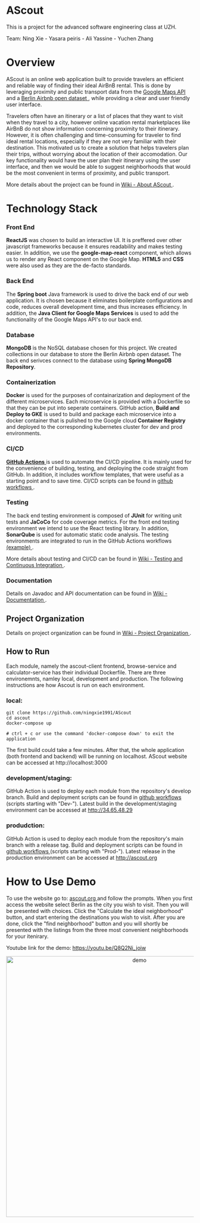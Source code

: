 # AScout

This is a project for the advanced software engineering class at UZH. 

Team: Ning Xie - Yasara peiris - Ali Yassine - Yuchen Zhang

# Overview 

AScout is an online web application built to provide travelers an efficient and reliable way of finding their ideal AirBnB rental. This is done by leveraging proximity and public transport data from the <a href="https://developers.google.com/maps"> Google Maps API </a> and a <a href="https://www.kaggle.com/brittabettendorf/berlin-airbnb-data"> Berlin Airbnb open dataset </a>, while providing a clear and user friendly user interface. 

Travelers often have an itinerary or a list of places that they want to visit when they travel to a city, however online vacation rental marketplaces like AirBnB do not show information concerning proximity to their itinerary. However, it is often challenging and time-consuming for traveler to find ideal rental locations, especially if they are not very familiar with their destination. This motivated us to create a solution that helps travelers plan their trips, without worrying about the location of their accomodation. Our key functionality would have the user plan their itinerary using the user interface, and then we would be able to suggest neighborhoods that would be the most convenient in terms of proximity, and public transport.

More details about the project can be found in <a href="https://github.com/ningxie1991/AScout/wiki/About-AScout"> Wiki - About AScout </a>.

# Technology Stack

### Front End

**ReactJS** was chosen to build an interactive UI. It is preffered over other javascript frameworks because it ensures readability and makes testing easier. In addition, we use the **google-map-react** component, which allows us to render any React component on the Google Map. **HTML5** and **CSS** were also used as they are the de-facto standards.

### Back End

The **Spring boot** Java framework is used to drive the back end of our web application. It is chosen because it eliminates boilerplate configurations and code, reduces overall development time, and thus increases efficiency. In addition, the **Java Client for Google Maps Services** is used to add the functionality of the Google Maps API's to our back end.

### Database
**MongoDB** is the NoSQL database chosen for this project. We created collections in our database to store the Berlin Airbnb open dataset. The back end serivces connect to the database using **Spring MongoDB Repository**.

### Containerization

**Docker** is used for the purposes of containarization and deployment of the different microservices. Each microservice is provided with a Dockerfile so that they can be put into seperate containers. GitHub action, **Build and Deploy to GKE** is used to build and package each microservice into a docker container that is pulished to the Google cloud **Container Registry** and deployed to the corresponding kubernetes cluster for dev and prod environments. 

### CI/CD

<a href="https://github.com/ningxie1991/AScout/actions"> **GitHub Actions** </a> is used to automate the CI/CD pipeline. It is mainly used for the convenience of building, testing, and deploying the code straight from GitHub. In addition, it includes workflow templates, that were useful as a starting point and to save time. CI/CD scripts can be found in <a href="https://github.com/ningxie1991/AScout/tree/main/.github/workflows"> github workflows </a>.

### Testing

The back end testing environment is composed of **JUnit** for writing unit tests and **JaCoCo** for code coverage metrics. For the front end testing environment we intend to use the React testing library. In addition, **SonarQube** is used for automatic static code analysis. The testing environments are integrated to run in the GitHub Actions workflows <a href="https://github.com/ningxie1991/AScout/blob/develop/.github/workflows/CI-SonarCloud-browse-service.yml"> (example) </a>.

More details about testing and CI/CD can be found in <a href="https://github.com/ningxie1991/AScout/wiki/Testing-and-Continuous-Integration"> Wiki - Testing and Continuous Integration </a>.

### Documentation

Details on Javadoc and API documentation can be found in <a href="https://github.com/ningxie1991/AScout/wiki/Documentation"> Wiki - Documentation </a>.
 
## Project Organization

Details on project organization can be found in <a href="https://github.com/ningxie1991/AScout/wiki/Project-Organization"> Wiki - Project Organization </a>.

## How to Run

Each module, namely the ascout-client frontend, browse-service and calculator-service has their individual Dockerfile. There are three environemnts, namley local, development and production. The following instructions are how Ascout is run on each environment.

### local: 
```
git clone https://github.com/ningxie1991/AScout
cd ascout
docker-compose up

# ctrl + c or use the command 'docker-compose down' to exit the application
```
The first build could take a few minutes. After that, the whole application (both frontend and backend) will be running on localhost. AScout website can be accessed at http://localhost:3000

### development/staging:

GitHub Action is used to deploy each module from the repository's develop branch. 
Build and deployment scripts can be found in <a href="https://github.com/ningxie1991/AScout/tree/main/.github/workflows"> github workflows </a> (scripts starting with "Dev-"). 
Latest build in the development/staging environment can be accessed at http://34.65.48.29

### produdction:

GitHub Action is used to deploy each module from the repository's main branch with a release tag. 
Build and deployment scripts can be found in <a href="https://github.com/ningxie1991/AScout/tree/main/.github/workflows"> github workflows </a> (scripts starting with "Prod-").
Latest release in the production environment can be accessed at http://ascout.org
      
# How to Use Demo

To use the website go to: <a href="http://ascout.org/"> ascout.org </a> and follow the prompts. When you first access the website select Berlin as the city you wish to visit. Then you will be presented with choices. Click the "Calculate the ideal neighborhood" button, and start entering the destinations you wish to visit. After you are done, click the "find neighborhood" button and you will shortly be presented with the listings from the three most convenient neighborhoods for your itenirary.

Youtube link for the demo: https://youtu.be/Q8Q2Ni_joiw

<p align="center">
  <img width="700" align="center" href="https://youtu.be/Q8Q2Ni_joiw" src="https://github.com/ningxie1991/AScout/blob/develop/images/Wiki/demoascout.gif" alt="demo"/>
</p>



